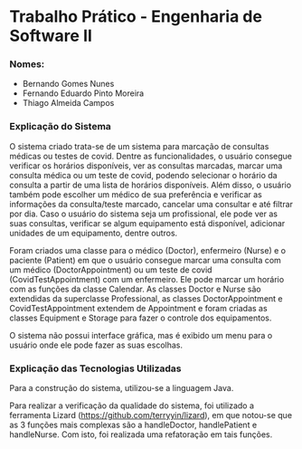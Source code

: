 # Trabalho Prático - Engenharia de Software II

### Nomes:

- Bernando Gomes Nunes
- Fernando Eduardo Pinto Moreira
- Thiago Almeida Campos

### Explicação do Sistema

O sistema criado trata-se de um sistema para marcação de consultas médicas ou testes de covid. Dentre as funcionalidades, o usuário consegue verificar os horários disponíveis, ver as consultas marcadas, marcar uma consulta médica ou um teste de covid, podendo selecionar o horário da consulta a partir de uma lista de horários disponíveis. Além disso, o usuário também pode escolher um médico de sua preferência e verificar as informações da consulta/teste marcado, cancelar uma consultar e até filtrar por dia. Caso o usuário do sistema seja um profissional, ele pode ver as suas consultas, verificar se algum equipamento está disponível, adicionar unidades de um equipamento, dentre outros.

Foram criados uma classe para o médico (Doctor), enfermeiro (Nurse) e o paciente (Patient) em que o usuário consegue marcar uma consulta com um médico (DoctorAppointment) ou um teste de covid (CovidTestAppointment) com um enfermeiro. Ele pode marcar um horário com as funções da classe Calendar. As classes Doctor e Nurse são extendidas da superclasse Professional, as classes DoctorAppointment e CovidTestAppointment extendem de Appointment e foram criadas as classes Equipment e Storage para fazer o controle dos equipamentos.

O sistema não possui interface gráfica, mas é exibido um menu para o usuário onde ele pode fazer as suas escolhas. 

### Explicação das Tecnologias Utilizadas

Para a construção do sistema, utilizou-se a linguagem Java. 

Para realizar a verificação da qualidade do sistema, foi utilizado a ferramenta Lizard (https://github.com/terryyin/lizard), em que notou-se que as 3 funções mais complexas são a handleDoctor, handlePatient e handleNurse. Com isto, foi realizada uma refatoração em tais funções.